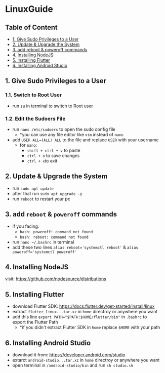 # LinuxGuide
## Table of Content
- [1. Give Sudo Privileges to a User](#1-give-sudo-privileges-to-a-user)
- [2. Update & Upgrade the System](#2-update--upgrade-the-system)
- [3. add reboot & poweroff commands](#3-add-reboot--poweroff-commands)
- [4. Installing NodeJS](#4-installing-nodejs)
- [5. Installing Flutter](#5-installing-flutter)
- [6. Installing Android Studio](#6-installing-android-studio)

## 1. Give Sudo Privileges to a User
### 1.1. Switch to Root User
  - run `su` in terminal to switch to Root user
### 1.2. Edit the Sudoers File
  - run `nano /etc/sudoers` to open the sudo config file
    - *you can use any file editor like `vim` instead of `nano` 
  - add  `USER ALL=(ALL) ALL` to the file and replace `USER` with your username
    - for `nano`:
      - `shift + ctrl + v` to paste 
      -  `ctrl + o` to save changes
      -  `ctrl + x`to exit
## 2. Update & Upgrade the System
- run `sudo apt update`
- after that run `sudo apt upgrade -y`
- run `reboot` to restart your pc

## 3. add `reboot` & `poweroff` commands
- if you facing:
  - `bash: poweroff: command not found`
  - `bash: reboot: command not found`
- run `nano ~/.bashrc` in terminal
- add these two lines `alias reboot='systemctl reboot'` & `alias poweroff='systemctl poweroff'`

  
## 4. Installing NodeJS
visit: https://github.com/nodesource/distributions

## 5. Installing Flutter
 - download Flutter SDK: https://docs.flutter.dev/get-started/install/linux
 - extract `flutter_linux...tar.xz` in `home` directroy or anywhere you want
 - add this line `export PATH="$PATH:$HOME/flutter/bin"` in `.bashrc` to export the Flutter Path
    - *if you didn't extract Flutter SDK in `home` replace `$HOME` with your path
  
## 6. Installing Android Studio
  - download it from: https://developer.android.com/studio
  - extarct `android-studio...tar.xz` in `home` directroy or anywhere you want 
  - open terminal in `/android-studio/bin` and run `sh studio.sh`
